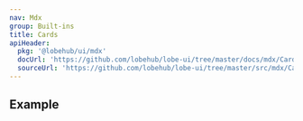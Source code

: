```yaml
---
nav: Mdx
group: Built-ins
title: Cards
apiHeader:
  pkg: '@lobehub/ui/mdx'
  docUrl: 'https://github.com/lobehub/lobe-ui/tree/master/docs/mdx/Cards/index.md'
  sourceUrl: 'https://github.com/lobehub/lobe-ui/tree/master/src/mdx/Cards/index.tsx'
---
```


## Example

<code src="./demos/index.tsx" ></code>
